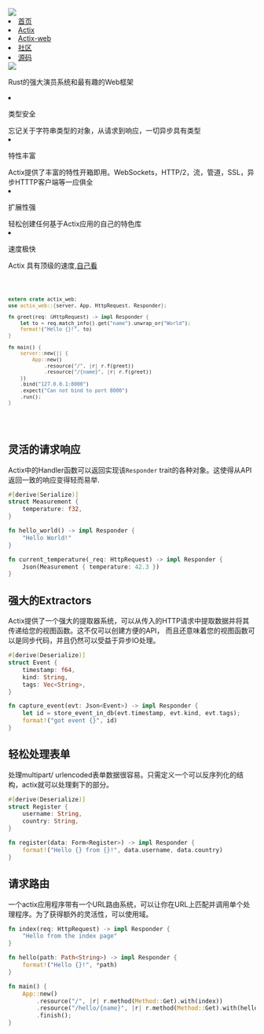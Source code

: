 <div id="actix">

<div id="actix-nav">
    <div class="logo">
        <a href="http://localhost:8083/crates/actix/"><img src="https://avatars2.githubusercontent.com/u/32776943?s=200&v=4"></a>
    </div>
    <div class="title">
        <li class="nav"><a href="http://localhost:8083/crates/actix/">首页</a></li>
        <li class="nav"><a href="http://localhost:8083/crates/actix/actix/">Actix</a></li>
        <li class="nav"><a href="http://localhost:8083/crates/actix/actix-web/">Actix-web</a></li>
        <li class="nav"><a href="http://localhost:8083/crates/actix/community.html">社区</a></li>
        <li class="nav"><a href="http://localhost:8083/crates/actix/code.html">源码</a></li>
    </div>
    
</div>

<div id="show">
    <img src="https://actix.rs/img/logo-large.png" >
    <p id="word">Rust的强大演员系统和最有趣的Web框架</p>
</div>

<div id="actix-features">
    <div class="left">
        <li >
            <p class="feature">类型安全</p>
            忘记关于字符串类型的对象，从请求到响应，一切异步具有类型
        </li>
        <li >
            <p class="feature">特性丰富</p>
            Actix提供了丰富的特性开箱即用。WebSockets，HTTP/2，流，管道，SSL，异步HTTTP客户端等一应俱全
        </li>
        <li >
            <p class="feature">扩展性强</p>
            轻松创建任何基于Actix应用的自己的特色库
        </li>
        <li >
            <p class="feature">速度极快</p>
            Actix 具有顶级的速度,<a href="https://www.techempower.com/benchmarks/#section=data-r16&hw=ph&test=plaintext">自己看</a>
        </li>
    </div>

<div class="right">

<div class="language-rust extra-class">
<pre class="language-rust">
<code>

```rust
extern crate actix_web;
use actix_web::{server, App, HttpRequest, Responder};

fn greet(req: &HttpRequest) -> impl Responder {
    let to = req.match_info().get("name").unwrap_or("World");
    format!("Hello {}!", to)
}

fn main() {
    server::new(|| {
        App::new()
            .resource("/", |r| r.f(greet))
            .resource("/{name}", |r| r.f(greet))
    })
    .bind("127.0.0.1:8000")
    .expect("Can not bind to port 8000")
    .run();
}
```

</code>
</pre>
</div>
</div>
    
</div>

<div id="detail">

## 灵活的请求响应

Actix中的Handler函数可以返回实现该`Responder` trait的各种对象。这使得从API返回一致的响应变得轻而易举.

```rust
#[derive(Serialize)]
struct Measurement {
    temperature: f32,
}

fn hello_world() -> impl Responder {
    "Hello World!"
}

fn current_temperature(_req: HttpRequest) -> impl Responder {
    Json(Measurement { temperature: 42.3 })
}
```

## 强大的Extractors

Actix提供了一个强大的提取器系统，可以从传入的HTTP请求中提取数据并将其传递给您的视图函数。这不仅可以创建方便的API， 而且还意味着您的视图函数可以是同步代码，并且仍然可以受益于异步IO处理。

```rust
#[derive(Deserialize)]
struct Event {
    timestamp: f64,
    kind: String,
    tags: Vec<String>,
}

fn capture_event(evt: Json<Event>) -> impl Responder {
    let id = store_event_in_db(evt.timestamp, evt.kind, evt.tags);
    format!("got event {}", id)
}
```

## 轻松处理表单

处理multipart/ urlencoded表单数据很容易。只需定义一个可以反序列化的结构，actix就可以处理剩下的部分。

```rust
#[derive(Deserialize)]
struct Register {
    username: String,
    country: String,
}

fn register(data: Form<Register>) -> impl Responder {
    format!("Hello {} from {}!", data.username, data.country)
}
```

## 请求路由

一个actix应用程序带有一个URL路由系统，可以让你在URL上匹配并调用单个处理程序。为了获得额外的灵活性，可以使用域。

```rust
fn index(req: HttpRequest) -> impl Responder {
    "Hello from the index page"
}

fn hello(path: Path<String>) -> impl Responder {
    format!("Hello {}!", *path)
}

fn main() {
    App::new()
        .resource("/", |r| r.method(Method::Get).with(index))
        .resource("/hello/{name}", |r| r.method(Method::Get).with(hello))
        .finish();
}
```

</div>

</div>
